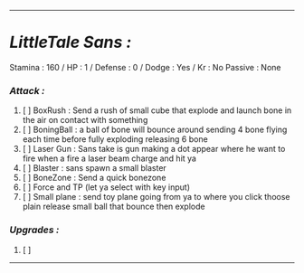 __________________________________________________________________________
# ***LittleTale Sans :***
Stamina : 160 / HP : 1 / Defense : 0 / Dodge : Yes / Kr : No
Passive : None
### ***Attack :***
1. [ ] BoxRush : Send a rush of small cube that explode and launch bone in the air on contact with something
2. [ ] BoningBall : a ball of bone will bounce around sending 4 bone flying each time before fully exploding releasing 6 bone
3. [ ] Laser Gun : Sans take is gun making a dot appear where he want to fire when a fire a laser beam charge and hit ya
4. [ ] Blaster : sans spawn a small blaster
5. [ ] BoneZone : Send a quick bonezone
6. [ ] Force and TP (let ya select with key input)
7. [ ] Small plane : send toy plane going from ya to where you click thoose plain release small ball that bounce then explode
### ***Upgrades :***
1. [ ]  
__________________________________________________________________________
